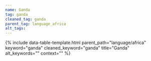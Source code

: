 ```yaml
---
name: Ganda
tag: ganda
cleaned_tag: ganda
parent_tag: language_africa
alt_tags: 
---
```


{% include data-table-template.html 
  parent_path="language/africa" 
  keyword="ganda" 
  cleaned_keyword="ganda" 
  title="Ganda"
  alt_keywords=""
  context=""
%}

